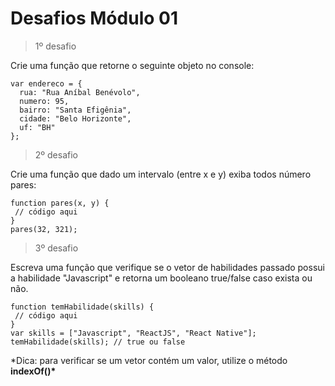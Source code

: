 # Desafios Módulo 01

> 1º desafio

Crie uma função que retorne o seguinte objeto no console:

```
var endereco = {
  rua: "Rua Aníbal Benévolo",
  numero: 95,
  bairro: "Santa Efigênia",
  cidade: "Belo Horizonte",
  uf: "BH"
};
```

> 2º desafio

Crie uma função que dado um intervalo (entre x e y) exiba todos número pares:

```
function pares(x, y) {
 // código aqui
}
pares(32, 321);
```

> 3º desafio

Escreva uma função que verifique se o vetor de habilidades passado possui a habilidade "Javascript"
e retorna um booleano true/false caso exista ou não.

```
function temHabilidade(skills) {
 // código aqui
}
var skills = ["Javascript", "ReactJS", "React Native"];
temHabilidade(skills); // true ou false
```

\*Dica: para verificar se um vetor contém um valor, utilize o método **indexOf()\***
